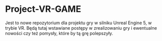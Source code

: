# Project-VR-GAME
Jest to nowe repozytorium dla projektu gry w silniku Unreal Engine 5, w trybie VR. Będą tutaj wstawiane postępy w zrealizowaniu gry i ewentualne nowości czy też pomysły, które by tą grę polepszyły.
